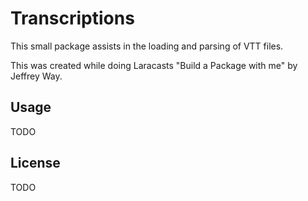 # Transcriptions

This small package assists in the loading and parsing of VTT files.


This was created while doing Laracasts "Build a Package with me" by Jeffrey Way.

## Usage

TODO

## License

TODO
